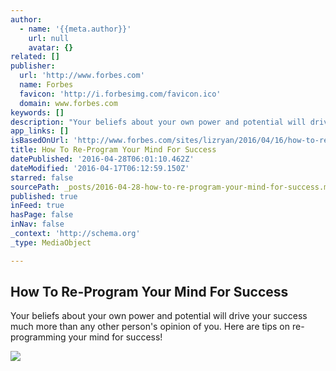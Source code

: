 ```yaml
---
author:
  - name: '{{meta.author}}'
    url: null
    avatar: {}
related: []
publisher:
  url: 'http://www.forbes.com'
  name: Forbes
  favicon: 'http://i.forbesimg.com/favicon.ico'
  domain: www.forbes.com
keywords: []
description: "Your beliefs about your own power and potential will drive your success much more than any other person's opinion of you. Here are tips on re-programming your mind for success!"
app_links: []
isBasedOnUrl: 'http://www.forbes.com/sites/lizryan/2016/04/16/how-to-re-program-your-mind-for-success/#75c96add2cc2'
title: How To Re-Program Your Mind For Success
datePublished: '2016-04-28T06:01:10.462Z'
dateModified: '2016-04-17T06:12:59.150Z'
starred: false
sourcePath: _posts/2016-04-28-how-to-re-program-your-mind-for-success.md
published: true
inFeed: true
hasPage: false
inNav: false
_context: 'http://schema.org'
_type: MediaObject

---
```

<article style=""><h1>How To Re-Program Your Mind For Success</h1><p>Your beliefs about your own power and potential will drive your success much more than any other person's opinion of you. Here are tips on re-programming your mind for success!</p><img src="http://blogs-images.forbes.com/lizryan/files/2016/02/Stay-on-Path-image-by-Molly-for-Forbes1.jpg" /></article>